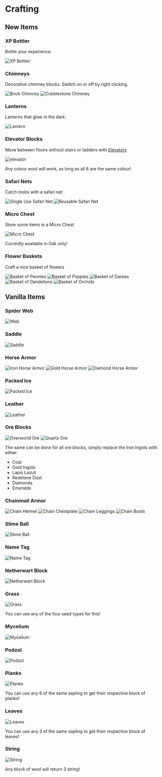 # Crafting

## New Items

### XP Bottler

Bottle your experience.

![XP Bottler](http://minecraftrecipedesigner.com/creations/208113.png)

### Chimneys

Decorative chimney blocks. Switch on or off by right clicking.

![Brick Chimney](http://minecraftrecipedesigner.com/creations/207543.png)
![Cobblestone Chimney](http://minecraftrecipedesigner.com/creations/207544.png)

### Lanterns

Lanterns that glow in the dark. 

![Lantern](http://minecraftrecipedesigner.com/creations/207545.png)

### Elevator Blocks

Move between floors without stairs or ladders with [Elevators](elevators.md)

![elevator](http://minecraftrecipedesigner.com/creations/203980.png)

Any colour wool will work, as long as all 8 are the same colour!

### Safari Nets

Catch mobs with a safari net

![Single Use Safari Net](http://minecraftrecipedesigner.com/creations/203981.png)
![Reusable Safari Net](http://minecraftrecipedesigner.com/creations/204022.png)

### Micro Chest

Store some items in a Micro Chest

![Micro Chest](http://minecraftrecipedesigner.com/creations/203984.png)

Currently available in Oak only!

### Flower Baskets

Craft a nice basket of flowers

![Basket of Peonies](http://minecraftrecipedesigner.com/creations/204017.png)
![Basket of Poppies](http://minecraftrecipedesigner.com/creations/204018.png)
![Basket of Daisies](http://minecraftrecipedesigner.com/creations/204019.png)
![Basket of Dandelions](http://minecraftrecipedesigner.com/creations/204020.png)
![Basket of Orchids](http://minecraftrecipedesigner.com/creations/204021.png)

## Vanilla Items

### Spider Web

![Web](http://minecraftrecipedesigner.com/creations/203991.png)

### Saddle

![Saddle](http://minecraftrecipedesigner.com/creations/203992.png)

### Horse Armor

![Iron Horse Armor](http://minecraftrecipedesigner.com/creations/203994.png)
![Gold Horse Armor](http://minecraftrecipedesigner.com/creations/203995.png)
![Diamond Horse Armor](http://minecraftrecipedesigner.com/creations/203996.png)

### Packed Ice

![Packed Ice](http://minecraftrecipedesigner.com/creations/203997.png)

### Leather

![Leather](http://minecraftrecipedesigner.com/creations/203999.png)

### Ore Blocks

![Overworld Ore](http://minecraftrecipedesigner.com/creations/204000.png)
![Quartz Ore](http://minecraftrecipedesigner.com/creations/204001.png)

The same can be done for all ore blocks, simply replace the Iron Ingots with either:
- Coal
- Gold Ingots
- Lapis Lazuli
- Redstone Dust
- Diamonds
- Emeralds

### Chainmail Armor

![Chain Helmet](http://minecraftrecipedesigner.com/creations/204002.png)
![Chain Chestplate](http://minecraftrecipedesigner.com/creations/204026.png)
![Chain Leggings](http://minecraftrecipedesigner.com/creations/204004.png)
![Chain Boots](http://minecraftrecipedesigner.com/creations/204005.png)

### Slime Ball

![Slime Ball](http://minecraftrecipedesigner.com/creations/204007.png)

### Name Tag

![Name Tag](http://minecraftrecipedesigner.com/creations/204008.png)

### Netherwart Block

![Netherwart Block](http://minecraftrecipedesigner.com/creations/204009.png)

### Grass

![Grass](http://minecraftrecipedesigner.com/creations/204010.png)

You can use any of the four seed types for this!

### Mycelium

![Mycelium](http://minecraftrecipedesigner.com/creations/204011.png)

### Podzol

![Podzol](http://minecraftrecipedesigner.com/creations/204012.png)

### Planks

![Planks](http://minecraftrecipedesigner.com/creations/204013.png)

You can use any 6 of the same sapling to get their respective block of planks!

### Leaves

![Leaves](http://minecraftrecipedesigner.com/creations/204014.png)

You can use any 3 of the same sapling to get their respective block of leaves!

### String

![String](http://minecraftrecipedesigner.com/creations/204015.png)

Any block of wool will return 3 string!
